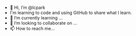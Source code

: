 - 👋 Hi, I’m @lcpark
- I'm learning to code and using GitHub to share what I learn.
- 🌱 I’m currently learning ...
- 💞️ I’m looking to collaborate on ...
- 📫 How to reach me...

<!---
lcpark/lcpark is a ✨ special ✨ repository because its `README.md` (this file) appears on your GitHub profile.
You can click the Preview link to take a look at your changes.
--->
